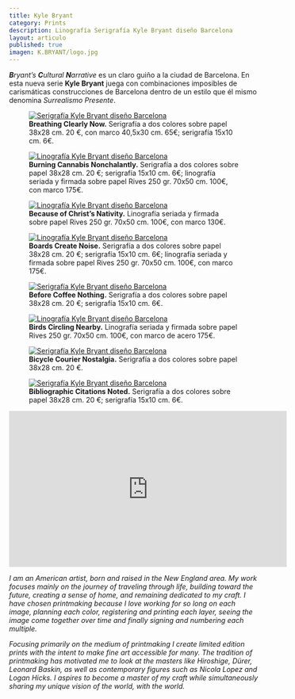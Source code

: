 ```yaml
---
title: Kyle Bryant
category: Prints
description: Linografía Serigrafía Kyle Bryant diseño Barcelona
layout: articulo
published: true
imagen: K.BRYANT/logo.jpg
---
```

_**B**ryant’s **C**ultural **N**arrative_ es un claro guiño a la ciudad de Barcelona. En esta nueva serie **Kyle Bryant** juega con combinaciones imposibles de carismáticas construcciones de Barcelona dentro de un estilo que él mismo denomina  _Surrealismo Presente_.

<div class="figure-group">
<figure>
	<a href="/images/K.BRYANT/BREATHING.jpg"><img src="/images/K.BRYANT/BREATHING.jpg" alt="Serigrafía Kyle Bryant diseño Barcelona"></a>
	<figcaption><b>Breathing Clearly Now.</b>
	  Serigrafía a dos colores sobre papel 38x28 cm. 20 €, con marco 40,5x30 cm. 65€; serigrafía 15x10 cm. 6€.
	</figcaption>
</figure>

<figure>
	<a href="/images/K.BRYANT/BURNING.jpg"><img src="/images/K.BRYANT/BURNING.jpg" alt="Linografía Kyle Bryant diseño Barcelona"></a>
	<figcaption><b>Burning Cannabis Nonchalantly.</b>
	  Serigrafía a dos colores sobre papel 38x28 cm. 20 €; serigrafía 15x10 cm. 6€; linografía seriada y firmada sobre papel Rives 250 gr. 70x50 cm. 100€, con marco 175€.
	</figcaption>
</figure>

<figure>
	<a href="/images/K.BRYANT/BECAUSE.jpg"><img src="/images/K.BRYANT/BECAUSE.jpg" alt="Linografía Kyle Bryant diseño Barcelona"></a>
	<figcaption><b>Because of Christ’s Nativity.</b>
	Linografía seriada y firmada sobre papel Rives 250 gr. 70x50 cm. 100€, con marco 130€.
	</figcaption>
</figure>
</div>

<div class="figure-group">
<figure>
	<a href="/images/K.BRYANT/BOARDS.jpg"><img src="/images/K.BRYANT/BOARDS.jpg" alt="Linografía Kyle Bryant diseño Barcelona"></a>
	<figcaption><b>Boards Create Noise.</b>
	  Serigrafía a dos colores sobre papel 38x28 cm. 20 €; serigrafía 15x10 cm. 6€; linografía seriada y firmada sobre papel Rives 250 gr. 70x50 cm. 100€, con marco 175€.
	</figcaption>
</figure>

<figure>
	<a href="/images/K.BRYANT/BEFORE.jpg"><img src="/images/K.BRYANT/BEFORE.jpg" alt="Serigrafía Kyle Bryant diseño Barcelona"></a>
	<figcaption><b>Before Coffee Nothing.</b>
	  Serigrafía a dos colores sobre papel 38x28 cm. 20 €; serigrafía 15x10 cm. 6€.
	</figcaption>
</figure>

<figure>
	<a href="/images/K.BRYANT/birds-circling-nearby.jpg"><img src="/images/K.BRYANT/birds-circling-nearby.jpg" alt="Linografía Kyle Bryant diseño Barcelona"></a>
	<figcaption><b>Birds Circling Nearby.</b>
	  Linografía seriada y firmada sobre papel Rives 250 gr. 70x50 cm. 100€, con marco de acero 175€.
	</figcaption>
</figure>
</div>

<div class="figure-group">
<figure>
	<a href="/images/K.BRYANT/BICYCLE.jpg"><img src="/images/K.BRYANT/BICYCLE.jpg" alt="Serigrafía Kyle Bryant diseño Barcelona"></a>
	<figcaption><b>Bicycle Courier Nostalgia.</b>
	  Serigrafía a dos colores sobre papel 38x28 cm. 20 €.
	</figcaption>
</figure>

<figure>
	<a href="/images/K.BRYANT/BIBLIO.jpg"><img src="/images/K.BRYANT/BIBLIO.jpg" alt="Serigrafía Kyle Bryant diseño Barcelona"></a>
	<figcaption><b>Bibliographic Citations Noted.</b>
	  Serigrafía a dos colores sobre papel 38x28 cm. 20 €; serigrafía 15x10 cm. 6€.
	</figcaption>
</figure>

</div>

<iframe width="560" height="315" src="http://player.vimeo.com/video/31196636?title=0&byline=0&portrait=0" frameborder="0"> </iframe>

_I am an American artist, born and raised in the New England area. My work focuses mainly on the journey of traveling through life, building toward the future, creating a sense of home, and remaining dedicated to my craft. I have chosen printmaking because I love working for so long on each image, planning each color, registering and printing each layer, seeing the image come together over time and finally signing and numbering each multiple._

_Focusing primarily on the medium of printmaking I create limited edition prints with the intent to make fine art accessible for many. The tradition of printmaking has motivated me to look at the masters like Hiroshige, Dürer, Leonard Baskin, as well as contemporary figures such as Nicola Lopez and Logan Hicks. I aspires to become a master of my craft while simultaneously sharing my unique vision of the world, with the world._








